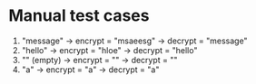 # Manual test cases

1) "message" → encrypt = "msaeesg" → decrypt = "message"
2) "hello"   → encrypt = "hloe"    → decrypt = "hello"
3) "" (empty) → encrypt = "" → decrypt = ""
4) "a" → encrypt = "a" → decrypt = "a"
